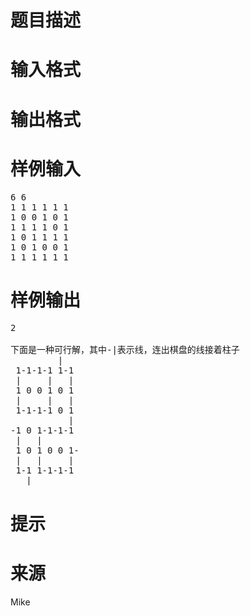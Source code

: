 

# 题目描述



# 输入格式



# 输出格式



# 样例输入


<pre>6 6
1 1 1 1 1 1
1 0 0 1 0 1
1 1 1 1 0 1
1 0 1 1 1 1
1 0 1 0 0 1
1 1 1 1 1 1
</pre>

# 样例输出


<pre>2

下面是一种可行解，其中-|表示线，连出棋盘的线接着柱子
         |
 1-1-1-1 1-1
 |     |   |
 1 0 0 1 0 1
 |     |   |
 1-1-1-1 0 1
           |
-1 0 1-1-1-1
 |   |
 1 0 1 0 0 1-
 |   |     |
 1-1 1-1-1-1
   |
</pre>

# 提示



# 来源


<p>
Mike
</p>
